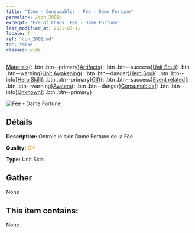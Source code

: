 ```yaml
---
title: "Item - Consumables - Fée - Dame Fortune"
permalink: /con_2001/
excerpt: "Era of Chaos  Fée - Dame Fortune"
last_modified_at: 2021-05-11
locale: fr
ref: "con_2001.md"
toc: false
classes: wide
---
```

 [Materials](/ItemsFR/){: .btn .btn--primary}[Artifacts](/ItemsFR/Artifacts/){: .btn .btn--success}[Unit Soul](/ItemsFR/UnitSoul/){: .btn .btn--warning}[Unit Awakening](/ItemsFR/UnitAwakening/){: .btn .btn--danger}[Hero Soul](/ItemsFR/HeroSoul/){: .btn .btn--info}[Hero Skill](/ItemsFR/HeroSkill/){: .btn .btn--primary}[Gift](/ItemsFR/Gift/){: .btn .btn--success}[Event related](/ItemsFR/Events/){: .btn .btn--warning}[Avatars](/ItemsFR/Avatars/){: .btn .btn--danger}[Consumables](/ItemsFR/Consumables/){: .btn .btn--info}[Unknown](/ItemsFR/Unknown/){: .btn .btn--primary}

 ![Fée - Dame Fortune](/images/u/ti_mofaxianlingpifu2.jpg)

## Détails
 **Description:** Octroie le skin Dame Fortune de la Fée.

 **Quality:** <span style="color: #FF8C00">OK</span>

 **Type:** Unit Skin

## Gather

  None

## This item contains:

  None

